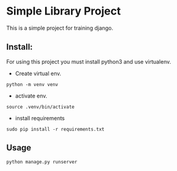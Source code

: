 # Simple Library Project
This is a simple project for training django.

## Install:
For using this project you must install python3 and use virtualenv.
* Create virtual env.
```
python -m venv venv
```
* activate env.
```
source .venv/bin/activate
```
* install requirements
```
sudo pip install -r requirements.txt
```
## Usage
```
python manage.py runserver
```
